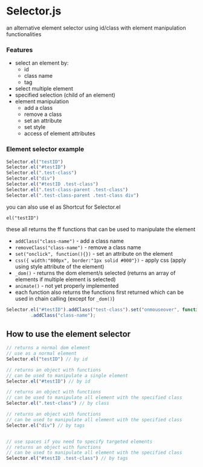 # Selector.js
an alternative element selector using id/class with element manipulation functionalities

### Features
* select an element by:
   * id
   * class name
   * tag
* select multiple element
* specified selection (child of an element)
* element manipulation
   * add a class
   * remove a class
   * set an attribute
   * set style
   * access of element attributes

### Element selector example
```javascript
Selector.el("testID")
Selector.el("#testID")
Selector.el(".test-class")
Selector.el("div")
Selector.el("#testID .test-class")
Selector.el(".test-class-parent .test-class") 
Selector.el(".test-class-parent .test-class div")
```
you can also use el as Shortcut for Selector.el
```
el("testID")
```
these all returns the ff functions that can be used to manipulate the element
* `addClass("class-name")` - add a class name
* `removeClass("class-name")` - remove a class name
* `set("onclick", function(){})` - set an attribute on the element
* `css({ width:"800px", border:"1px solid #000"})` - apply css (apply using style attribute of the element)
* `_dom()` - returns the dom element/s selected (returns an array of elements if multiple element is selected)
* `animate()` - not yet properly implemented
* each function also returns the functions first returned which can be used in chain calling (except for `_dom()`)

```javascript
Selector.el("#testID").addClass("test-class").set("onmouseover", function(){}).css({ background: "#000"})
         .addClass("class-name");
```
## How to use the element selector
```javascript
// returns a normal dom element
// use as a normal element
Selector.el("testID") // by id

// returns an object with functions
// can be used to manipulate a single element
Selector.el("#testID") // by id

// returns an object with functions
// can be used to manipulate all element with the specified class
Selector.el(".test-class") // by class

// returns an object with functions
// can be used to manipulate all element with the specified class
Selector.el("div") // by tags


// use spaces if you need to specify targeted elements
// returns an object with functions
// can be used to manipulate all element with the specified class
Selector.el("#testID .test-class") // by tags

```